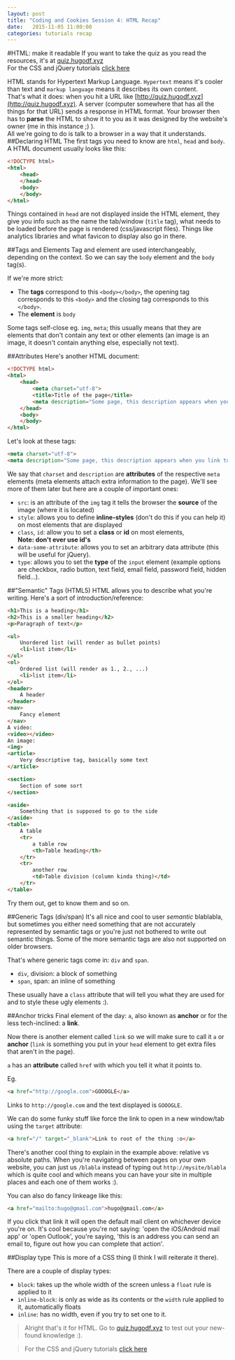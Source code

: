 ```yaml
---
layout: post
title: "Coding and Cookies Session 4: HTML Recap"
date:   2015-11-05 11:00:00
categories: tutorials recap
---
```

#HTML: make it readable
If you want to take the quiz as you read the resources, it's at [quiz.hugodf.xyz](http://quiz.hugodf.xyz)  
For the CSS and jQuery tutorials [click here](/tutorials/2015/11/05/recap.html)

HTML stands for Hypertext Markup Language. `Hypertext` means it's cooler than text and `markup language` means it describes its own content.  
That's what it does: when you hit a URL like [http://quiz.hugodf.xyz](http://quiz.hugodf.xyz). A server (computer somewhere that has all the things for that URL) sends a response in HTML format. Your browser then has to **parse** the HTML to show it to you as it was designed by the website's owner (me in this instance ;) ).  
All we're going to do is talk to a browser in a way that it understands.
##Declaring HTML
The first tags you need to know are `html`, `head` and `body`. A HTML document usually looks like this:

```html
<!DOCTYPE html>
<html>
	<head>
	</head>
	<body>
	</body>
</html>
```
Things contained in `head` are not displayed inside the HTML element, they give you info such as the name the tab/window (`title` tag), what needs to be loaded before the page is rendered (css/javascript files). Things like analytics libraries and what favicon to display also go in there.

##Tags and Elements
Tag and element are used interchangeably, depending on the context. So we can say the `body` element and the `body` tag(s).  

If we're more strict:  
- The **tags** correspond to this `<body></body>`, the opening tag corresponds to this `<body>` and the closing tag corresponds to this `</body>`.  
- The **element** is `body`

Some tags self-close eg. `img`, `meta`; this usually means that they are elements that don't contain any text or other elements (an image is an image, it doesn't contain anything else, especially not text).

##Attributes
Here's another HTML document:

```html
<!DOCTYPE html>
<html>
	<head>
		<meta charset="utf-8">
		<title>Title of the page</title>
		<meta description="Some page, this description appears when you link to this page from google/twitter/facebook">
	</head>
	<body>
	</body>
</html>
```

Let's look at these tags:

```html
<meta charset="utf-8">
<meta description="Some page, this description appears when you link to this page from google/twitter/facebook">
```

We say that `charset` and `description` are **attributes** of the respective `meta` elements (meta elements attach extra information to the page). We'll see more of them later but here are a couple of important ones:  
- `src`: is an attribute of the `img` tag it tells the browser the **source** of the image (where it is located)
- `style`: allows you to define **inline-styles** (don't do this if you can help it) on most elements that are displayed
- `class`, `id`: allow you to set a **class** or **id** on most elements,  
**Note: don't ever use id's**  
- `data-some-attribute`: allows you to set an arbitrary data attribute (this will be useful for jQuery).  
- `type`: allows you to set the **type** of the `input` element (example options are checkbox, radio button, text field, email field, password field, hidden field...).

##"Semantic" Tags (HTML5)
HTML allows you to describe what you're writing. Here's a sort of introduction/reference:

```html
<h1>This is a heading</h1>
<h2>This is a smaller heading</h2>
<p>Paragraph of text</p>

<ul>
	Unordered list (will render as bullet points)
	<li>list item</li>
</ul>
<ol>
	Ordered list (will render as 1., 2., ...)
	<li>list item</li>
</ol>
<header>
	A header
</header>
<nav>
	Fancy element
</nav>
A video: 
<video></video>
An image:
<img>
<article>
	Very descriptive tag, basically some text
</article>

<section>
	Section of some sort
</section>

<aside>
	Something that is supposed to go to the side
</aside>
<table>
	A table
	<tr>
		a table row
		<th>Table heading</th>
	</tr>
	<tr>
		another row
		<td>Table division (column kinda thing)</td>
	</tr>
</table>
```

Try them out, get to know them and so on.

##Generic Tags (div/span)
It's all nice and cool to user _semantic_ blablabla, but sometimes you either need something that are not accurately represented by semantic tags or you're just not bothered to write out semantic things. Some of the more semantic tags are also not supported on older browsers.

That's where generic tags come in: `div` and `span`.

- `div`, division: a block of something
- `span`, span: an inline of something

These usually have a `class` attribute that will tell you what they are used for and to style these ugly elements :).

##Anchor tricks
Final element of the day: `a`, also known as **anchor** or for the less tech-inclined: a **link**.

Now there is another element called `link` so we will make sure to call it `a` or **anchor** (`link` is something you put in your `head` element to get extra files that aren't in the page).

`a` has an **attribute** called `href` with which you tell it what it points to.

Eg.
```html
<a href="http://google.com">GOOOGLE</a>
```
Links to `http://google.com` and the text displayed is `GOOOGLE`.

We can do some funky stuff like force the link to open in a new window/tab using the `target` attribute:
```html
<a href="/" target="_blank">Link to root of the thing :o</a>
```

There's another cool thing to explain in the example above: relative vs absolute paths. When you're navigating between pages on your own website, you can just us `/blabla` instead of typing out `http://mysite/blabla` which is quite cool and which means you can have your site in multiple places and each one of them works :).

You can also do fancy linkeage like this:
```html
<a href="mailto:hugo@gmail.com">hugo@gmail.com</a>
```

If you click that link it will open the default mail client on whichever device you're on. It's cool because you're not saying: 'open the iOS/Android mail app' or 'open Outlook', you're saying, 'this is an address you can send an email to, figure out how you can complete that action'.

##Display type
This is more of a CSS thing (I think I will reiterate it there).

There are a couple of display types:  
- `block`: takes up the whole width of the screen unless a `float` rule is applied to it
- `inline-block`: is only as wide as its contents or the `width` rule applied to it, automatically floats
- `inline`: has no width, even if you try to set one to it.

> Alright that's it for HTML. Go to [quiz.hugodf.xyz](http://quiz.hugodf.xyz) to test out your new-found knowledge :).

>For the CSS and jQuery tutorials [click here](/tutorials/2015/11/05/recap.html)